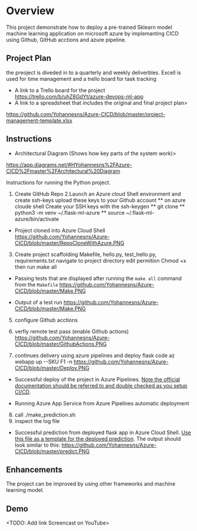 # Overview

This project demonstrate how to deploy a pre-trained Sklearn model machine learning application on
microsoft azure by implemanting CICD using Github, GitHub acctions and azure pipeline.

## Project Plan
the preoject is diveded in to a quarterly and weekly deliverbles. Excell is used for time management and
a trello board for task tracking

* A link to a Trello board for the project
https://trello.com/b/uhZ6GdYt/azure-devops-ml-app
* A link to a spreadsheet that includes the original and final project plan>

https://github.com/Yohannesns/Azure-CICD/blob/master/project-management-template.xlsx

## Instructions
  
* Architectural Diagram (Shows how key parts of the system work)>

https://app.diagrams.net/#HYohannesns%2FAzure-CICD%2Fmaster%2FArchitectural%20Diagram

Instructions for running the Python project.  
1. Create GitHub Repo
2.Launch an Azure cloud Shell environment and create ssh-keys upload these keys to your Github account
  ** on azure cloude shell Create your SSH keys with the ssh-keygen 
 ** git clone <your git repo>
** python3 -m venv ~/.flask-ml-azure
** source ~/.flask-ml-azure/bin/activate
* Project cloned into Azure Cloud Shell
https://github.com/Yohannesns/Azure-CICD/blob/master/RepoCloneWithAzure.PNG
3. Create project scaffolding Makefile, hello.py, test_hello.py, requirements.txt
  navigate to project directory edit permition  Chmod +x <directory> then run make all
* Passing tests that are displayed after running the `make all` command from the `Makefile`
https://github.com/Yohannesns/Azure-CICD/blob/master/Make.PNG

* Output of a test run
https://github.com/Yohannesns/Azure-CICD/blob/master/Make.PNG
5. configure Github acctions
6. verfiy remote test pass (enable Github actions)
https://github.com/Yohannesns/Azure-CICD/blob/master/GithubActions.PNG

7. continues delivery using azure pipelines and deploy flask code
 az webapp up --SKU F1 -n <appname>
https://github.com/Yohannesns/Azure-CICD/blob/master/Deploy.PNG
  
* Successful deploy of the project in Azure Pipelines.  [Note the official documentation should be referred to and double checked as you setup CI/CD](https://docs.microsoft.com/en-us/azure/devops/pipelines/ecosystems/python-webapp?view=azure-devops).

* Running Azure App Service from Azure Pipelines automatic deployment
8. call ./make_prediction.sh
9. inspect the log file
* Successful prediction from deployed flask app in Azure Cloud Shell.  [Use this file as a template for the deployed prediction](https://github.com/udacity/nd082-Azure-Cloud-DevOps-Starter-Code/blob/master/C2-AgileDevelopmentwithAzure/project/starter_files/flask-sklearn/make_predict_azure_app.sh).
The output should look similar to this:
https://github.com/Yohannesns/Azure-CICD/blob/master/predict.PNG

## Enhancements

 The project can be improved by using other frameworks and machine learning model.

## Demo 

<TODO: Add link Screencast on YouTube>


